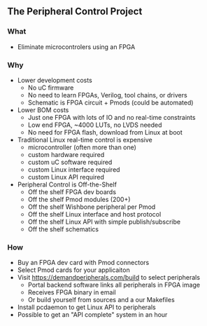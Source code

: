 ## The Peripheral Control Project

### What
 - Eliminate microcontrolers using an FPGA


### Why
- Lower development costs
    -  No uC firmware
    -  No need to learn FPGAs, Verilog, tool chains, or drivers
    -  Schematic is FPGA circuit + Pmods (could be automated)
- Lower BOM costs
    -  Just one FPGA with lots of IO and no real-time constraints
    -  Low end FPGA, ~4000 LUTs, no LVDS needed
    -  No need for FPGA flash, download from Linux at boot
- Traditional Linux real-time control is expensive
    - microcontroller (often more than one)
    - custom hardware required
    - custom uC software required
    - custom Linux interface required
    - custom Linux API required
- Peripheral Control is Off-the-Shelf
    - Off the shelf FPGA dev boards
    - Off the shelf Pmod modules (200+)
    - Off the shelf Wishbone peripheral per Pmod
    - Off the shelf Linux interface and host protocol
    - Off the shelf Linux API with simple publish/subscribe
    - Off the shelf schematics


### How
- Buy an FPGA dev card with Pmod connectors
- Select Pmod cards for your applicaiton
- Visit https://demandperipherals.com/build to select peripherals
    -  Portal backend software links all peripherals in FPGA image
    -  Receives FPGA binary in email
    -  Or build yourself from sources and a our Makefiles
- Install pcdaemon to get Linux API to peripherals
- Possible to get an "API complete" system in an hour
